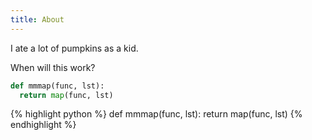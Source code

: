 ```yaml
---
title: About
---
```


I ate a lot of pumpkins as a kid.

When will this work?

```python
def mmmap(func, lst):
  return map(func, lst)
```

{% highlight python %}
def mmmap(func, lst):
  return map(func, lst)
{% endhighlight %}
